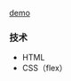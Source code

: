 [demo](https://byodian.github.io/blog/5.%20%E7%BC%96%E7%A8%8B%E7%BB%83%E4%B9%A0/responsive%20flexbox%20design/index.html)

### 技术
- HTML
- CSS（flex）
